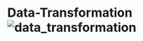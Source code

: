 # Data-Transformation![data_transformation](https://user-images.githubusercontent.com/91126428/201821353-1ab7b0d9-448d-4c51-9a81-ae618e80a1dc.jpg)
